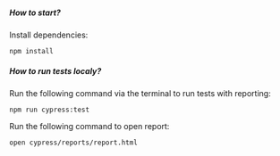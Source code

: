 ##### How to start?
Install dependencies:

 ```
npm install
``` 

##### How to run tests localy?
Run the following command via the terminal to run tests with reporting:

 ```
npm run cypress:test
```

Run the following command to open report:

 ```
open cypress/reports/report.html
```